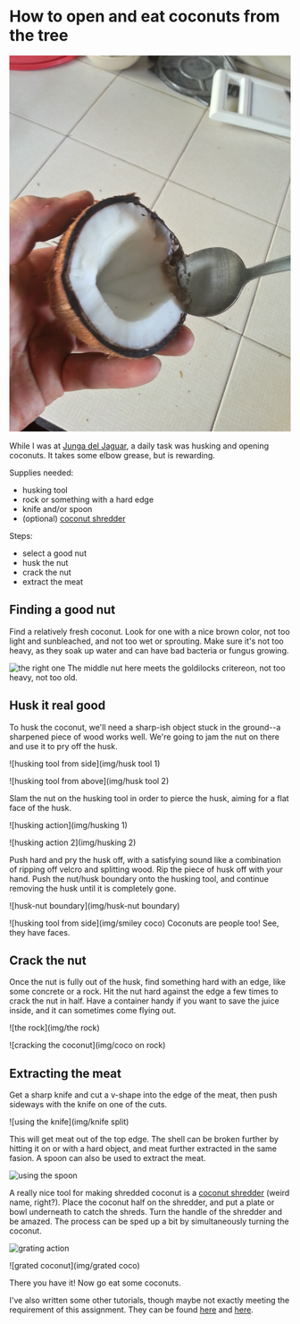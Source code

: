 # How to open and eat coconuts from the tree

![the finished product](img/cocoSpoon.jpg)

While I was at [Junga del Jaguar](http://www.jungladeljaguar.com/), a daily task was husking and opening coconuts.  It takes some elbow grease, but is rewarding.

Supplies needed:
*   husking tool
*   rock or something with a hard edge
*   knife and/or spoon
*   (optional) [coconut shredder](http://www.desiclik.com/coconut-scrapper-w-vacuum-base-pr-18648.html)

Steps:
*   select a good nut
*   husk the nut
*   crack the nut
*   extract the meat

## Finding a good nut
Find a relatively fresh coconut.  Look for one with a nice brown color, not too light and sunbleached, and not too wet or sprouting.  Make sure it's not too heavy, as they soak up water and can have bad bacteria or fungus growing.

![the right one](img/bestNut)
The middle nut here meets the goldilocks critereon, not too heavy, not too old.

## Husk it real good
To husk the coconut, we'll need a sharp-ish object stuck in the ground--a sharpened piece of wood works well.  We're going to jam the nut on there and use it to pry off the husk.

![husking tool from side](img/husk tool 1)

![husking tool from above](img/husk tool 2)

Slam the nut on the husking tool in order to pierce the husk, aiming for a flat face of the husk.

![husking action](img/husking 1)

![husking action 2](img/husking 2)

Push hard and pry the husk off, with a satisfying sound like a combination of ripping off velcro and splitting wood.  Rip the piece of husk off with your hand.  Push the nut/husk boundary onto the husking tool, and continue removing the husk until it is completely gone.

![husk-nut boundary](img/husk-nut boundary)

![husking tool from side](img/smiley coco)
Coconuts are people too! See, they have faces.

## Crack the nut
Once the nut is fully out of the husk, find something hard with an edge, like some concrete or a rock.  Hit the nut hard against the edge a few times to crack the nut in half.  Have a container handy if you want to save the juice inside, and it can sometimes come flying out.

![the rock](img/the rock)

![cracking the coconut](img/coco on rock)

## Extracting the meat

Get a sharp knife and cut a v-shape into the edge of the meat, then push sideways with the knife on one of the cuts.  

![using the knife](img/knife split)

This will get meat out of the top edge.  The shell can be broken further by hitting it on or with a hard object, and meat further extracted in the same fasion.  A spoon can also be used to extract the meat.

![using the spoon](img/cocoSpoon)

A really nice tool for making shredded coconut is a [coconut shredder](http://www.desiclik.com/coconut-scrapper-w-vacuum-base-pr-18648.html) (weird name, right?).  Place the coconut half on the shredder, and put a plate or bowl underneath to catch the shreds.  Turn the handle of the shredder and be amazed.  The process can be sped up a bit by simultaneously turning the coconut.

![grating action](img/grating)

![grated coconut](img/grated coco)

There you have it!  Now go eat some coconuts.

I've also written some other tutorials, though maybe not exactly meeting the requirement of this assignment.  They can be found [here](http://wordsforthewise.github.io/gettingStartedWithNodeMCUWindows/) and [here](http://wordsforthewise.github.io/DIY-air-quality-device/).
